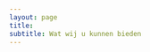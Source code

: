 ```yaml
---
layout: page
title: 
subtitle: Wat wij u kunnen bieden
---
```


<!---
We bieden dagbesteding aan in dagdelen. De dagdelen van 10.00 tot 13.00 uur en van 13.00 tot 16.00 uur. De gehele dag is van 10.00 tot 16.00 uur

Koffie, thee en materialen zijn inbegrepen. Wij bieden een afwisselende, gezonde lunch, passend bij de seizoenen van het jaar voor € 2,50 of zelf meebrengen. Het zou kunnen dat u in aanmerking komt voor een volledige vergoeding vanuit de WMO (wet maatschappelijke ondersteuning) of het PGB (persoons gebonden budget).

Bent u enthousiast en wilt u meer weten? Neem dan per e-mail of telefoon contact met ons op voor meer informatie. Natuurlijk kunt u ook een afspraak maken om een kijkje te komen nemen en de sfeer te proeven bij Studio 10. Hopelijk tot ziens.
--->
